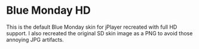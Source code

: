 Blue Monday HD
==============

This is the default Blue Monday skin for jPlayer recreated with full HD support. I also recreated the original SD skin image as a PNG to avoid those annoying JPG artifacts.